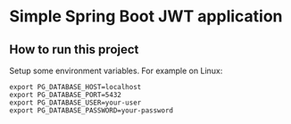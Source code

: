 # Simple Spring Boot JWT application

## How to run this project
Setup some environment variables. For example on Linux:
```
export PG_DATABASE_HOST=localhost
export PG_DATABASE_PORT=5432
export PG_DATABASE_USER=your-user
export PG_DATABASE_PASSWORD=your-password
```